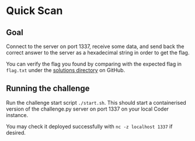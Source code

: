 # Quick Scan

## Goal
Connect to the server on port 1337, receive some data, and send back the correct answer to the server as a hexadecimal string in order to get the flag.

You can verify the flag you found by comparing with the expected flag in `flag.txt` under the [solutions directory](https://github.com/trailofbits/challenge-tasks/tree/main/solutions) on GitHub.

## Running the challenge
Run the challenge start script `./start.sh`. This should start a containerised
version of the challenge.py server on port 1337 on your local Coder instance.

You may check it deployed successfully with `nc -z localhost 1337` if desired.

